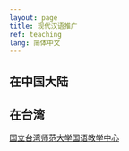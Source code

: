 ```yaml
---
layout: page
title: 现代汉语推广
ref: teaching
lang: 简体中文
---
```


<h2>在中国大陆</h2>

<h2>在台湾</h2>
 <a href="http://mtc.ntnu.edu.tw/"> 国立台湾师范大学国语教学中心</a>
